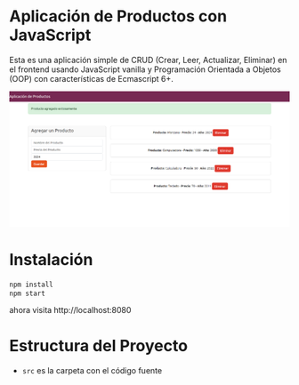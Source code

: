 # Aplicación de Productos con JavaScript

Esta es una aplicación simple de CRUD (Crear, Leer, Actualizar, Eliminar) en el frontend usando JavaScript vanilla y Programación Orientada a Objetos (OOP) con características de Ecmascript 6+.

![](docs/screenshot.png)

# Instalación

```
npm install
npm start
```

ahora visita http://localhost:8080

# Estructura del Proyecto

- `src` es la carpeta con el código fuente
